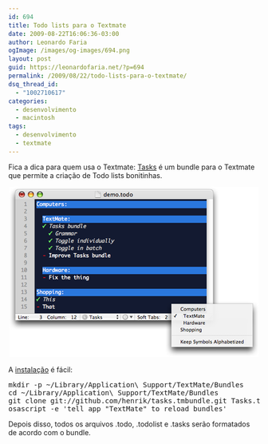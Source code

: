 ```yaml
---
id: 694
title: Todo lists para o Textmate
date: 2009-08-22T16:06:36-03:00
author: Leonardo Faria
ogImage: /images/og-images/694.png
layout: post
guid: https://leonardofaria.net/?p=694
permalink: /2009/08/22/todo-lists-para-o-textmate/
dsq_thread_id:
  - "1002710617"
categories:
  - desenvolvimento
  - macintosh
tags:
  - desenvolvimento
  - textmate
---
```

Fica a dica para quem usa o Textmate: [Tasks](http://github.com/henrik/tasks.tmbundle/) é um bundle para o Textmate que permite a criação de Todo lists bonitinhas.

<center>
  <a href="http://github.com/henrik/tasks.tmbundle/"><img src="/wp-content/uploads/2009/08/textmate_tasks-bundle.png" alt="Tasks" title="Tasks" /></a>
</center>

A [instalação](http://henrik.nyh.se/2007/08/tasks-bundle) é fácil:

<pre class="brush: plain; title: ; notranslate" title="">mkdir -p ~/Library/Application\ Support/TextMate/Bundles
cd ~/Library/Application\ Support/TextMate/Bundles
git clone git://github.com/henrik/tasks.tmbundle.git Tasks.tmbundle
osascript -e 'tell app "TextMate" to reload bundles'
</pre>

Depois disso, todos os arquivos .todo, .todolist e .tasks serão formatados de acordo com o bundle.
